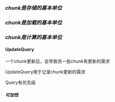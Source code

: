 ### *chunk是存储的基本单位*

### *chunk是加载的基本单位*

### *chunk是计算的基本单位*

#### **UpdateQuery**

一个chunk更新后，会导致另一些chunk有更新的需求

UpdateQuery用于记录chunk更新的需求

Query有优先级

##### 可加性
